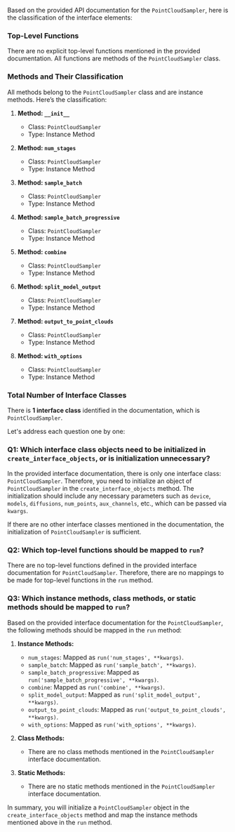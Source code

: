 Based on the provided API documentation for the `PointCloudSampler`, here is the classification of the interface elements:

### Top-Level Functions
There are no explicit top-level functions mentioned in the provided documentation. All functions are methods of the `PointCloudSampler` class.

### Methods and Their Classification
All methods belong to the `PointCloudSampler` class and are instance methods. Here’s the classification:

1. **Method: `__init__`**
   - Class: `PointCloudSampler`
   - Type: Instance Method

2. **Method: `num_stages`**
   - Class: `PointCloudSampler`
   - Type: Instance Method

3. **Method: `sample_batch`**
   - Class: `PointCloudSampler`
   - Type: Instance Method

4. **Method: `sample_batch_progressive`**
   - Class: `PointCloudSampler`
   - Type: Instance Method

5. **Method: `combine`**
   - Class: `PointCloudSampler`
   - Type: Instance Method

6. **Method: `split_model_output`**
   - Class: `PointCloudSampler`
   - Type: Instance Method

7. **Method: `output_to_point_clouds`**
   - Class: `PointCloudSampler`
   - Type: Instance Method

8. **Method: `with_options`**
   - Class: `PointCloudSampler`
   - Type: Instance Method

### Total Number of Interface Classes
There is **1 interface class** identified in the documentation, which is `PointCloudSampler`.

Let's address each question one by one:

### Q1: Which interface class objects need to be initialized in `create_interface_objects`, or is initialization unnecessary?
In the provided interface documentation, there is only one interface class: `PointCloudSampler`. Therefore, you need to initialize an object of `PointCloudSampler` in the `create_interface_objects` method. The initialization should include any necessary parameters such as `device`, `models`, `diffusions`, `num_points`, `aux_channels`, etc., which can be passed via `kwargs`. 

If there are no other interface classes mentioned in the documentation, the initialization of `PointCloudSampler` is sufficient.

### Q2: Which top-level functions should be mapped to `run`?
There are no top-level functions defined in the provided interface documentation for `PointCloudSampler`. Therefore, there are no mappings to be made for top-level functions in the `run` method.

### Q3: Which instance methods, class methods, or static methods should be mapped to `run`?
Based on the provided interface documentation for the `PointCloudSampler`, the following methods should be mapped in the `run` method:

1. **Instance Methods:**
   - `num_stages`: Mapped as `run('num_stages', **kwargs)`.
   - `sample_batch`: Mapped as `run('sample_batch', **kwargs)`.
   - `sample_batch_progressive`: Mapped as `run('sample_batch_progressive', **kwargs)`.
   - `combine`: Mapped as `run('combine', **kwargs)`.
   - `split_model_output`: Mapped as `run('split_model_output', **kwargs)`.
   - `output_to_point_clouds`: Mapped as `run('output_to_point_clouds', **kwargs)`.
   - `with_options`: Mapped as `run('with_options', **kwargs)`.

2. **Class Methods:**
   - There are no class methods mentioned in the `PointCloudSampler` interface documentation.

3. **Static Methods:**
   - There are no static methods mentioned in the `PointCloudSampler` interface documentation.

In summary, you will initialize a `PointCloudSampler` object in the `create_interface_objects` method and map the instance methods mentioned above in the `run` method.
